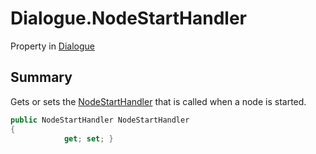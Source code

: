 # Dialogue.NodeStartHandler

Property in [Dialogue](/docs/api/csharp/yarn.dialogue.md)

## Summary


Gets or sets the  <a href="yarn.nodestarthandler.md">NodeStartHandler</a>  that is called
when a node is started.


```csharp
public NodeStartHandler NodeStartHandler
{
            get; set; }
```

